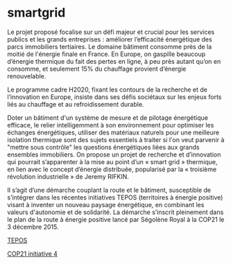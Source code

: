 # smartgrid


Le projet proposé focalise sur un défi majeur et crucial pour les services publics et les grands entreprises : améliorer l’efficacité énergétique des parcs immobiliers tertiaires. Le domaine bâtiment consomme près de la moitié de l'énergie finale en France. En Europe, on gaspille beaucoup d’énergie thermique du fait des pertes en ligne, à peu près autant qu’on en consomme, et seulement 15% du chauffage provient d’énergie renouvelable.

Le programme cadre H2020, fixant les contours de la recherche et de l’innovation en Europe, insiste dans ses défis sociétaux sur les enjeux forts liés au chauffage et au refroidissement durable.

Doter un bâtiment d'un système de mesure et de pilotage énergétique efficace, le relier intelligemment à son environnement pour optimiser les échanges énergétiques, utiliser des matériaux naturels pour une meilleure isolation thermique sont des sujets essentiels à traiter si l'on veut parvenir à "mettre sous contrôle" les questions énergétiques liées aux grands ensembles immobiliers. On propose un projet de recherche et d’innovation qui pourrait s’apparenter à la mise au point d’un « smart grid » thermique, en lien avec le concept d’énergie distribuée, popularisé par la « troisième révolution industrielle » de Jeremy RIFKIN.

Il s’agit d’une démarche couplant la route et le bâtiment, susceptible de s’intégrer dans les récentes initiatives TEPOS (territoires à énergie positive) visant à inventer un nouveau paysage énergétique, en combinant les valeurs d'autonomie et de solidarité. La démarche s’inscrit pleinement dans le plan de la route à énergie positive lancé par Ségolène Royal à la COP21 le 3 décembre 2015.

<a href=http://www.territoires-energie-positive.fr>TEPOS</a>

<a href=http://www.developpement-durable.gouv.fr/IMG/pdf/2015-12-03_-_Actions_pour_le_climat_dans_les_transports.pdf>COP21  initiative 4</a>

